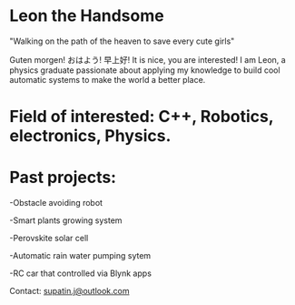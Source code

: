 # Leon the Handsome
"Walking on the path of the heaven to save every cute girls"

Guten morgen! おはよう! 早上好! It is nice, you are interested! I am Leon, a physics graduate passionate about applying my knowledge to build cool automatic systems to make the world a better place. 

# Field of interested: C++, Robotics, electronics, Physics.

# Past projects:

-Obstacle avoiding robot

-Smart plants growing system 

-Perovskite solar cell

-Automatic rain water pumping sytem

-RC car that controlled via Blynk apps

Contact: supatin.j@outlook.com
